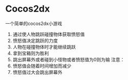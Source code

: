 # Cocos2dx
一个简单的cocos2dx小游戏

1. 通过使人物跳跃碰撞物体获取愤怒值
2. 愤怒值决定跳跃的力度
3. 人物在碰撞物体时才能继续跳跃
4. 拿到宝箱则为胜利
5. 跳出屏幕外或者碰到小怪物或者愤怒值为0则为输
注意：
1. 愤怒值会随着时间增加而减少
2. 愤怒值过大会跳出屏幕外
